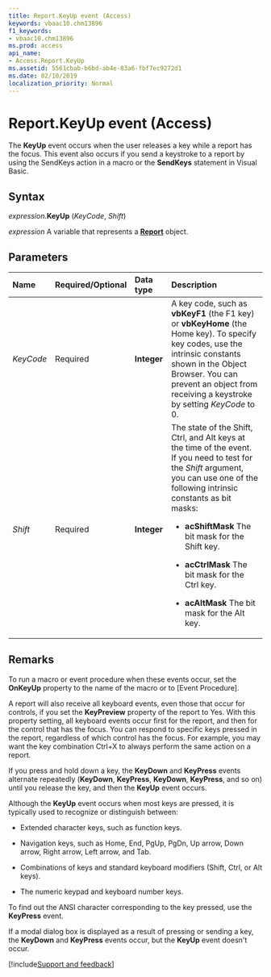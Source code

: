 ```yaml
---
title: Report.KeyUp event (Access)
keywords: vbaac10.chm13896
f1_keywords:
- vbaac10.chm13896
ms.prod: access
api_name:
- Access.Report.KeyUp
ms.assetid: 5561cbab-b6bd-ab4e-83a6-fbf7ec9272d1
ms.date: 02/10/2019
localization_priority: Normal
---
```



# Report.KeyUp event (Access)

The **KeyUp** event occurs when the user releases a key while a report has the focus. This event also occurs if you send a keystroke to a report by using the SendKeys action in a macro or the **SendKeys** statement in Visual Basic.


## Syntax

_expression_.**KeyUp** (_KeyCode_, _Shift_)

_expression_ A variable that represents a **[Report](Access.Report.md)** object.


## Parameters

|Name|Required/Optional|Data type|Description|
|:-----|:-----|:-----|:-----|
| _KeyCode_|Required|**Integer**|A key code, such as **vbKeyF1** (the F1 key) or **vbKeyHome** (the Home key). To specify key codes, use the intrinsic constants shown in the Object Browser. You can prevent an object from receiving a keystroke by setting _KeyCode_ to 0.|
| _Shift_|Required|**Integer**|The state of the Shift, Ctrl, and Alt keys at the time of the event. If you need to test for the _Shift_ argument, you can use one of the following intrinsic constants as bit masks:<ul><li><p><b>acShiftMask</b>  The bit mask for the Shift key.</p></li><li><p><b>acCtrlMask</b>  The bit mask for the Ctrl key.</p></li><li><p><b>acAltMask</b>  The bit mask for the Alt key.</p></li></ul> |


## Remarks

To run a macro or event procedure when these events occur, set the **OnKeyUp** property to the name of the macro or to [Event Procedure].

A report will also receive all keyboard events, even those that occur for controls, if you set the **KeyPreview** property of the report to Yes. With this property setting, all keyboard events occur first for the report, and then for the control that has the focus. You can respond to specific keys pressed in the report, regardless of which control has the focus. For example, you may want the key combination Ctrl+X to always perform the same action on a report.

If you press and hold down a key, the **KeyDown** and **KeyPress** events alternate repeatedly (**KeyDown**, **KeyPress**, **KeyDown**, **KeyPress**, and so on) until you release the key, and then the **KeyUp** event occurs.

Although the **KeyUp** event occurs when most keys are pressed, it is typically used to recognize or distinguish between:

- Extended character keys, such as function keys.
    
- Navigation keys, such as Home, End, PgUp, PgDn, Up arrow, Down arrow, Right arrow, Left arrow, and Tab.
    
- Combinations of keys and standard keyboard modifiers (Shift, Ctrl, or Alt keys).
    
- The numeric keypad and keyboard number keys.

To find out the ANSI character corresponding to the key pressed, use the **KeyPress** event.

If a modal dialog box is displayed as a result of pressing or sending a key, the **KeyDown** and **KeyPress** events occur, but the **KeyUp** event doesn't occur.




[!include[Support and feedback](~/includes/feedback-boilerplate.md)]